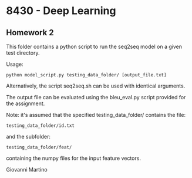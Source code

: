 # 8430 - Deep Learning #
## Homework 2 ##

This folder contains a python script to run the seq2seq model on a given test directory. 

Usage: 

	python model_script.py testing_data_folder/ [output_file.txt]

Alternatively, the script seq2seq.sh can be used with identical arguments. 


The output file can be evaluated using the bleu_eval.py script provided for the assignment. 


Note: it's assumed that the specified testing_data_folder/ contains the file: 

	testing_data_folder/id.txt

and the subfolder: 

	testing_data_folder/feat/

containing the numpy files for the input feature vectors. 


Giovanni Martino
